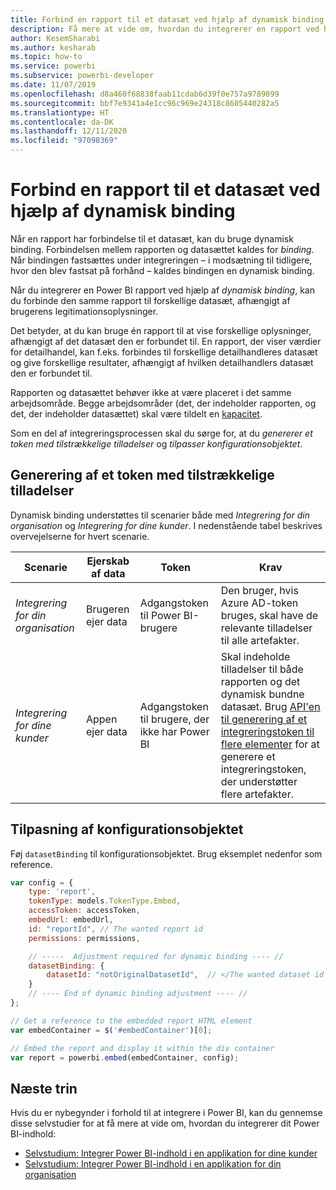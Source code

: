 ```yaml
---
title: Forbind en rapport til et datasæt ved hjælp af dynamisk binding i integreret analyse i Power BI
description: Få mere at vide om, hvordan du integrerer en rapport ved hjælp af dynamisk binding.
author: KesemSharabi
ms.author: kesharab
ms.topic: how-to
ms.service: powerbi
ms.subservice: powerbi-developer
ms.date: 11/07/2019
ms.openlocfilehash: d8a460f68838faab11cdab6d39f0e757a9789899
ms.sourcegitcommit: bbf7e9341a4e1cc96c969e24318c8605440282a5
ms.translationtype: HT
ms.contentlocale: da-DK
ms.lasthandoff: 12/11/2020
ms.locfileid: "97098369"
---
```

# <a name="connect-a-report-to-a-dataset-using-dynamic-binding"></a>Forbind en rapport til et datasæt ved hjælp af dynamisk binding 

Når en rapport har forbindelse til et datasæt, kan du bruge dynamisk binding. Forbindelsen mellem rapporten og datasættet kaldes for *binding*. Når bindingen fastsættes under integreringen – i modsætning til tidligere, hvor den blev fastsat på forhånd – kaldes bindingen en dynamisk binding.

Når du integrerer en Power BI rapport ved hjælp af *dynamisk binding*, kan du forbinde den samme rapport til forskellige datasæt, afhængigt af brugerens legitimationsoplysninger.

Det betyder, at du kan bruge én rapport til at vise forskellige oplysninger, afhængigt af det datasæt den er forbundet til. En rapport, der viser værdier for detailhandel, kan f.eks. forbindes til forskellige detailhandleres datasæt og give forskellige resultater, afhængigt af hvilken detailhandlers datasæt den er forbundet til.

Rapporten og datasættet behøver ikke at være placeret i det samme arbejdsområde. Begge arbejdsområder (det, der indeholder rapporten, og det, der indeholder datasættet) skal være tildelt en [kapacitet](azure-pbie-create-capacity.md).

Som en del af integreringsprocessen skal du sørge for, at du *genererer et token med tilstrækkelige tilladelser* og *tilpasser konfigurationsobjektet*.

## <a name="generating-a-token-with-sufficient-permissions"></a>Generering af et token med tilstrækkelige tilladelser

Dynamisk binding understøttes til scenarier både med *Integrering for din organisation* og *Integrering for dine kunder*. I nedenstående tabel beskrives overvejelserne for hvert scenarie.

|Scenarie  |Ejerskab af data  |Token  |Krav  |
|---------|---------|---------|---------|
|*Integrering for din organisation*    |Brugeren ejer data         |Adgangstoken til Power BI-brugere         |Den bruger, hvis Azure AD-token bruges, skal have de relevante tilladelser til alle artefakter.         |
|*Integrering for dine kunder*     |Appen ejer data         |Adgangstoken til brugere, der ikke har Power BI         |Skal indeholde tilladelser til både rapporten og det dynamisk bundne datasæt. Brug [API'en til generering af et integreringstoken til flere elementer](/rest/api/power-bi/embedtoken/generatetoken) for at generere et integreringstoken, der understøtter flere artefakter.         |

## <a name="adjusting-the-config-object"></a>Tilpasning af konfigurationsobjektet
Føj `datasetBinding` til konfigurationsobjektet. Brug eksemplet nedenfor som reference.

```javascript
var config = {
    type: 'report',
    tokenType: models.TokenType.Embed,
    accessToken: accessToken,
    embedUrl: embedUrl,
    id: "reportId", // The wanted report id
    permissions: permissions,

    // -----  Adjustment required for dynamic binding ---- //
    datasetBinding: {
        datasetId: "notOriginalDatasetId",  // </The wanted dataset id
    }
    // ---- End of dynamic binding adjustment ---- //
};

// Get a reference to the embedded report HTML element
var embedContainer = $('#embedContainer')[0];

// Embed the report and display it within the div container
var report = powerbi.embed(embedContainer, config);
```

## <a name="next-steps"></a>Næste trin

Hvis du er nybegynder i forhold til at integrere i Power BI, kan du gennemse disse selvstudier for at få mere at vide om, hvordan du integrerer dit Power BI-indhold:
* [Selvstudium: Integrer Power BI-indhold i en applikation for dine kunder](embed-sample-for-customers.md)
* [Selvstudium: Integrer Power BI-indhold i en applikation for din organisation](embed-sample-for-your-organization.md)